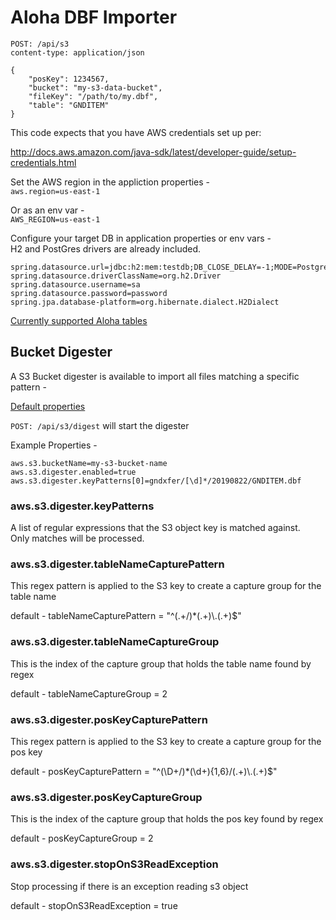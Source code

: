 # Aloha DBF Importer


`POST: /api/s3`  
`content-type: application/json`

```
{
	"posKey": 1234567,
	"bucket": "my-s3-data-bucket",
	"fileKey": "/path/to/my.dbf",
	"table": "GNDITEM"
}
```

This code expects that you have AWS credentials set up per:  

http://docs.aws.amazon.com/java-sdk/latest/developer-guide/setup-credentials.html  

Set the AWS region in the appliction properties -  
`aws.region=us-east-1`

Or as an env var -  
`AWS_REGION=us-east-1`  

Configure your target DB in application properties or env vars -  
H2 and PostGres drivers are already included.  

```
spring.datasource.url=jdbc:h2:mem:testdb;DB_CLOSE_DELAY=-1;MODE=PostgreSQL
spring.datasource.driverClassName=org.h2.Driver
spring.datasource.username=sa
spring.datasource.password=password
spring.jpa.database-platform=org.hibernate.dialect.H2Dialect
```


[Currently supported Aloha tables](./src/main/java/net/savantly/aloha/importer/domain/common/AlohaTable.java)


## Bucket Digester
A S3 Bucket digester is available to import all files matching a specific pattern -  

[Default properties](./src/main/java/net/savantly/aloha/importer/aws/AwsConfig.java)  

`POST: /api/s3/digest` will start the digester 


Example Properties -  

```
aws.s3.bucketName=my-s3-bucket-name
aws.s3.digester.enabled=true
aws.s3.digester.keyPatterns[0]=gndxfer/[\d]*/20190822/GNDITEM.dbf
```

### aws.s3.digester.keyPatterns  
A list of regular expressions that the S3 object key is matched against.  
Only matches will be processed.  

### aws.s3.digester.tableNameCapturePattern
This regex pattern is applied to the S3 key to create a capture group for the table name  

default - tableNameCapturePattern = "^(.+/)*(.+)\\.(.+)$"  

### aws.s3.digester.tableNameCaptureGroup
This is the index of the capture group that holds the table name found by regex  

default - tableNameCaptureGroup = 2

### aws.s3.digester.posKeyCapturePattern 
This regex pattern is applied to the S3 key to create a capture group for the pos key   

default - posKeyCapturePattern = "^(\\D+/)*(\\d+){1,6}/(.+)\\.(.+)$"  

### aws.s3.digester.posKeyCaptureGroup
This is the index of the capture group that holds the pos key found by regex  

default - posKeyCaptureGroup = 2

### aws.s3.digester.stopOnS3ReadException
Stop processing if there is an exception reading s3 object  

default - stopOnS3ReadException = true  

